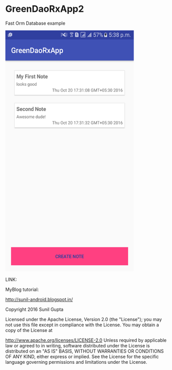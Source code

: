 # GreenDaoRxApp2
Fast Orm Database example

<img src="https://github.com/sunil676/GreenDaoRxApp2/blob/master/Screenshot_20161020-173834.png" width="400" height="750"/>

LINK:

MyBlog tutorial:

http://sunil-android.blogspot.in/

Copyright 2016 Sunil Gupta

Licensed under the Apache License, Version 2.0 (the "License"); you may not use this file except in compliance with the License. You may obtain a copy of the License at

http://www.apache.org/licenses/LICENSE-2.0 Unless required by applicable law or agreed to in writing, software distributed under the License is distributed on an "AS IS" BASIS, WITHOUT WARRANTIES OR CONDITIONS OF ANY KIND, either express or implied. See the License for the specific language governing permissions and limitations under the License.

